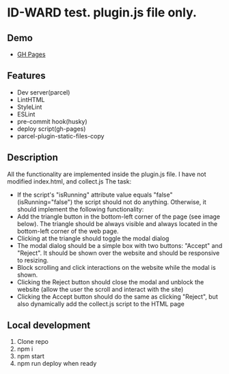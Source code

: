 # ID-WARD test. plugin.js file only.

## Demo
- [GH Pages](https://Nadiyahr.github.io/ID-Ward/)

## Features

- Dev server(parcel)
- LintHTML
- StyleLint
- ESLint
- pre-commit hook(husky)
- deploy script(gh-pages)
- parcel-plugin-static-files-copy

## Description

All the functionality are implemented inside the plugin.js file. I have not modified index.html, and collect.js
The task:
- If the script's "isRunning" attribute value equals "false" (isRunning="false") the script
should not do anything. Otherwise, it should implement the following functionality:
- Add the triangle button in the bottom-left corner of the page (see image below). The
triangle should be always visible and always located in the bottom-left corner of the
web page.
- Clicking at the triangle should toggle the modal dialog
- The modal dialog should be a simple box with two buttons: "Accept" and "Reject". It
should be shown over the website and should be responsive to resizing.
- Block scrolling and click interactions on the website while the modal is shown.
- Clicking the Reject button should close the modal and unblock the website (allow the
user the scroll and interact with the site)
- Clicking the Accept button should do the same as clicking "Reject", but also
dynamically add the collect.js script to the HTML page

## Local development

1. Clone repo
2. npm i
3. npm start
4. npm run deploy when ready
